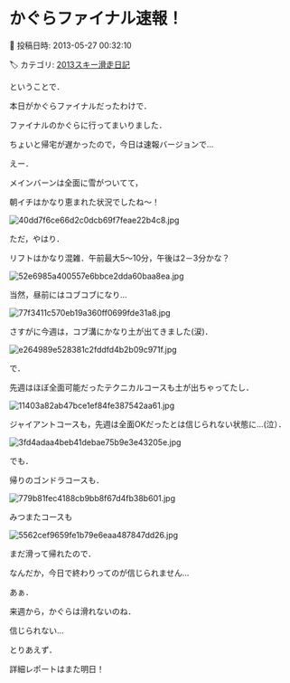 # かぐらファイナル速報！

📅 投稿日時: 2013-05-27 00:32:10

🏷️ カテゴリ: [2013スキー滑走日記](c91dbe557f9a69230b1600e48622fdd61.md)

ということで．


本日がかぐらファイナルだったわけで．


ファイナルのかぐらに行ってまいりました．





ちょいと帰宅が遅かったので，今日は速報バージョンで…





えー．


メインバーンは全面に雪がついてて，


朝イチはかなり恵まれた状況でしたね～！




![40dd7f6ce66d2c0dcb69f7feae22b4c8.jpg](images/40dd7f6ce66d2c0dcb69f7feae22b4c8.jpg)







ただ，やはり．


リフトはかなり混雑．午前最大5～10分，午後は2－3分かな？




![52e6985a400557e6bbce2dda60baa8ea.jpg](images/52e6985a400557e6bbce2dda60baa8ea.jpg)




当然，昼前にはコブコブになり…




![77f3411c570eb19a360ff0699fde31a8.jpg](images/77f3411c570eb19a360ff0699fde31a8.jpg)




さすがに今週は，コブ溝にかなり土が出てきました(涙)．




![e264989e528381c2fddfd4b2b09c971f.jpg](images/e264989e528381c2fddfd4b2b09c971f.jpg)







で．


先週はほぼ全面可能だったテクニカルコースも土が出ちゃってたし．




![11403a82ab47bce1ef84fe387542aa61.jpg](images/11403a82ab47bce1ef84fe387542aa61.jpg)




ジャイアントコースも，先週は全面OKだったとは信じられない状態に…(泣）．




![3fd4adaa4beb41debae75b9e3e43205e.jpg](images/3fd4adaa4beb41debae75b9e3e43205e.jpg)







でも．


帰りのゴンドラコースも．




![779b81fec4188cb9bb8f67d4fb38b601.jpg](images/779b81fec4188cb9bb8f67d4fb38b601.jpg)




みつまたコースも




![5562cef9659fe1b79e6eaa487847dd26.jpg](images/5562cef9659fe1b79e6eaa487847dd26.jpg)




まだ滑って帰れたので．





なんだか，今日で終わりってのが信じられません…


あぁ．


来週から，かぐらは滑れないのね．


信じられない…





とりあえず．


詳細レポートはまた明日！
